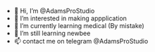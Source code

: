 - 👋 Hi, I’m @AdamsProStudio
- 👀 I’m interested in making appplication
- 🌱 I’m currently learning medical (By mistake)
- 💞️ I’m still learning newbee
- 📫 contact me on telegram @AdamsProStudio

<!---
AdamsProStudio/AdamsProStudio is a ✨ special ✨ repository because its `README.md` (this file) appears on your GitHub profile.
You can click the Preview link to take a look at your changes.
--->

